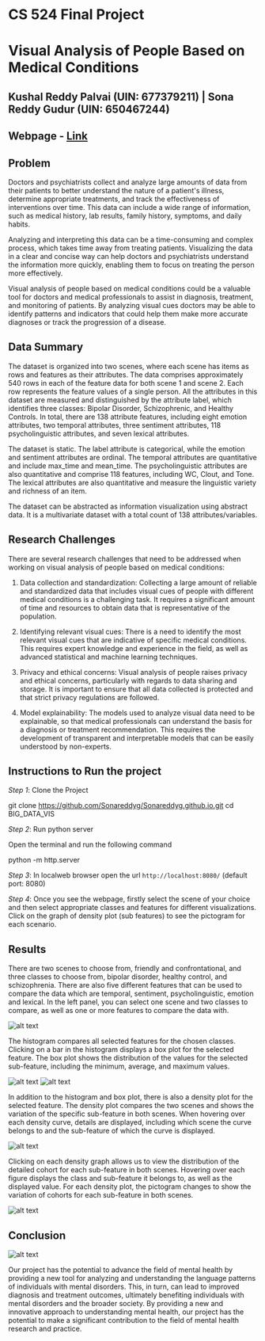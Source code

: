 

# CS 524 Final Project

# Visual Analysis of People Based on Medical Conditions

## Kushal Reddy Palvai (UIN: 677379211) | Sona Reddy Gudur (UIN: 650467244)


## Webpage -  [Link](https://Sonareddyg.github.io/) 


## Problem

Doctors and psychiatrists collect and analyze large amounts of data from their patients to better understand the nature of a patient's illness, determine appropriate treatments, and track the effectiveness of interventions over time. This data can include a wide range of information, such as medical history, lab results, family history, symptoms, and daily habits.

Analyzing and interpreting this data can be a time-consuming and complex process, which takes time away from treating patients. Visualizing the data in a clear and concise way can help doctors and psychiatrists understand the information more quickly, enabling them to focus on treating the person more effectively.

Visual analysis of people based on medical conditions could be a valuable tool for doctors and medical professionals to assist in diagnosis, treatment, and monitoring of patients. By analyzing visual cues doctors may be able to identify patterns and indicators that could help them make more accurate diagnoses or track the progression of a disease. 



## Data Summary 

The dataset is organized into two scenes, where each scene has items as rows and features as their attributes. The data comprises approximately 540 rows in each of the feature data for both scene 1 and scene 2. Each row represents the feature values of a single person. All the attributes in this dataset are measured and distinguished by the attribute label, which identifies three classes: Bipolar Disorder, Schizophrenic, and Healthy Controls. In total, there are 138 attribute features, including eight emotion attributes, two temporal attributes, three sentiment attributes, 118 psycholinguistic attributes, and seven lexical attributes.

The dataset is static. The label attribute is categorical, while the emotion and sentiment attributes are ordinal. The temporal attributes are quantitative and include max_time and mean_time. The psycholinguistic attributes are also quantitative and comprise 118 features, including WC, Clout, and Tone. The lexical attributes are also quantitative and measure the linguistic variety and richness of an item.

The dataset can be abstracted as information visualization using abstract data. It is a multivariate dataset with a total count of 138 attributes/variables.




## Research Challenges 

There are several research challenges that need to be addressed when working on visual analysis of people based on medical conditions:

1. Data collection and standardization: Collecting a large amount of reliable and standardized data that includes visual cues of people with different medical conditions is a challenging task. It requires a significant amount of time and resources to obtain data that is representative of the population.

2. Identifying relevant visual cues: There is a need to identify the most relevant visual cues that are indicative of specific medical conditions. This requires expert knowledge and experience in the field, as well as advanced statistical and machine learning techniques.


3. Privacy and ethical concerns: Visual analysis of people raises privacy and ethical concerns, particularly with regards to data sharing and storage. It is important to ensure that all data collected is protected and that strict privacy regulations are followed.

4. Model explainability: The models used to analyze visual data need to be explainable, so that medical professionals can understand the basis for a diagnosis or treatment recommendation. This requires the development of transparent and interpretable models that can be easily understood by non-experts.


## Instructions to Run the project

_Step 1_: Clone the Project

git clone https://github.com/Sonareddyg/Sonareddyg.github.io.git
cd BIG_DATA_VIS



_Step 2_: Run python server

Open the terminal and run the following command 

python -m http.server


_Step 3_: In localweb browser open the url `http://localhost:8080/` (default port: 8080)

_Step 4_: Once you see the webpage, firstly select the scene of your choice and then select appropriate classes and features for different visualizations. Click on the graph of density plot (sub features) to see the pictogram for each scenario. 



## Results

There are two scenes to choose from, friendly and confrontational, and three classes to choose from, bipolar disorder, healthy control, and schizophrenia. There are also five different features that can be used to compare the data which are temporal, sentiment, psycholinguistic, emotion and lexical. In the left panel, you can select one scene and two classes to compare, as well as one or more features to compare the data with.  



![alt text](SS4.jpeg)


The histogram compares all selected features for the chosen classes. Clicking on a bar in the histogram displays a box plot for the selected feature. The box plot shows the distribution of the values for the selected sub-feature, including the minimum, average, and maximum values. 

![alt text](SS1.jpeg)
![alt text](SS2.jpeg)


In addition to the histogram and box plot, there is also a density plot for the selected feature. The density plot compares the two scenes and shows the variation of the specific sub-feature in both scenes. When hovering over each density curve, details are displayed, including which scene the curve belongs to and the sub-feature of which the curve is displayed.

![alt text](SS3.jpeg)

Clicking on each density graph allows us to view the distribution of the detailed cohort for each sub-feature in both scenes. Hovering over each figure displays the class and sub-feature it belongs to, as well as the displayed value. For each density plot, the pictogram changes to show the variation of cohorts for each sub-feature in both scenes.

![alt text](Pictogram.jpeg)

## Conclusion

![alt text](Fullpage.JPG)

Our project has the potential to advance the field of mental health by providing a new tool for analyzing and understanding the language patterns of individuals with mental disorders. This, in turn, can lead to improved diagnosis and treatment outcomes, ultimately benefiting individuals with mental disorders and the broader society. By providing a new and innovative approach to understanding mental health, our project has the potential to make a significant contribution to the field of mental health research and practice.










